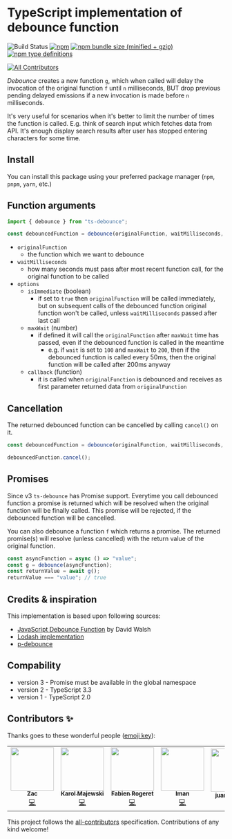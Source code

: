 # TypeScript implementation of debounce function

![Build Status](https://github.com/chodorowicz/ts-debounce//workflows/node-ci/badge.svg)
[![npm](https://img.shields.io/npm/v/ts-debounce.svg)](https://www.npmjs.com/package/ts-debounce)
[![npm bundle size (minified + gzip)](https://img.shields.io/bundlephobia/minzip/ts-debounce.svg)](https://www.npmjs.com/package/ts-debounce)
[![npm type definitions](https://img.shields.io/npm/types/ts-debounce.svg)](https://www.npmjs.com/package/ts-debounce)

<!-- ALL-CONTRIBUTORS-BADGE:START - Do not remove or modify this section -->

[![All Contributors](https://img.shields.io/badge/all_contributors-6-orange.svg?style=flat-square)](#contributors-)

<!-- ALL-CONTRIBUTORS-BADGE:END -->

_Debounce_ creates a new function `g`, which when called will delay the invocation of the original function `f` until `n` milliseconds, BUT drop previous pending delayed emissions if a new invocation is made before `n` milliseconds.

It's very useful for scenarios when it's better to limit the number of times the function is called. E.g. think of search input which fetches data from API. It's enough display search results after user has stopped entering characters for some time.

## Install

You can install this package using your preferred package manager (`npm`, `pnpm`, `yarn`, etc.)

## Function arguments

```ts
import { debounce } from "ts-debounce";

const debouncedFunction = debounce(originalFunction, waitMilliseconds, options);
```

- `originalFunction`
  - the function which we want to debounce
- `waitMilliseconds`
  - how many seconds must pass after most recent function call, for the original function to be called
- `options`
  - `isImmediate` (boolean)
    - if set to `true` then `originalFunction` will be called immediately, but on subsequent calls of the debounced function original function won't be called, unless `waitMilliseconds` passed after last call
  - `maxWait` (number)
    - if defined it will call the `originalFunction` after `maxWait` time has passed, even if the debounced function is called in the meantime
      - e.g. if `wait` is set to `100` and `maxWait` to `200`, then if the debounced function is called every 50ms, then the original function will be called after 200ms anyway
  - `callback` (function)
    - it is called when `originalFunction` is debounced and receives as first parameter returned data from `originalFunction`

## Cancellation

The returned debounced function can be cancelled by calling `cancel()` on it.

```ts
const debouncedFunction = debounce(originalFunction, waitMilliseconds, options);

debouncedFunction.cancel();
```

## Promises

Since v3 `ts-debounce` has Promise support. Everytime you call debounced function a promise is returned which will be resolved when the original function will be finally called. This promise will be rejected, if the debounced function will be cancelled.

You can also debounce a function `f` which returns a promise. The returned promise(s) will resolve (unless cancelled) with the return value of the original function.

```ts
const asyncFunction = async () => "value";
const g = debounce(asyncFunction);
const returnValue = await g();
returnValue === "value"; // true
```

## Credits & inspiration

This implementation is based upon following sources:

- [JavaScript Debounce Function](https://davidwalsh.name/javascript-debounce-function) by David Walsh
- [Lodash implementation](https://lodash.com/)
- [p-debounce](https://github.com/sindresorhus/p-debounce)

## Compability

- version 3 - Promise must be available in the global namespace
- version 2 - TypeScript 3.3
- version 1 - TypeScript 2.0

## Contributors ✨

Thanks goes to these wonderful people ([emoji key](https://allcontributors.org/docs/en/emoji-key)):

<!-- ALL-CONTRIBUTORS-LIST:START - Do not remove or modify this section -->
<!-- prettier-ignore-start -->
<!-- markdownlint-disable -->
<table>
  <tr>
    <td align="center"><a href="http://zacharysvoboda.com"><img src="https://avatars3.githubusercontent.com/u/5839548?v=4?s=100" width="100px;" alt=""/><br /><sub><b>Zac</b></sub></a><br /><a href="https://github.com/chodorowicz/ts-debounce/commits?author=zacnomore" title="Code">💻</a></td>
    <td align="center"><a href="https://github.com/karol-majewski"><img src="https://avatars1.githubusercontent.com/u/20233319?v=4?s=100" width="100px;" alt=""/><br /><sub><b>Karol Majewski</b></sub></a><br /><a href="https://github.com/chodorowicz/ts-debounce/commits?author=karol-majewski" title="Code">💻</a></td>
    <td align="center"><a href="https://github.com/Tuizi"><img src="https://avatars2.githubusercontent.com/u/2027148?v=4?s=100" width="100px;" alt=""/><br /><sub><b>Fabien Rogeret</b></sub></a><br /><a href="https://github.com/chodorowicz/ts-debounce/commits?author=Tuizi" title="Code">💻</a></td>
    <td align="center"><a href="https://github.com/iheidari"><img src="https://avatars3.githubusercontent.com/u/1315090?v=4?s=100" width="100px;" alt=""/><br /><sub><b>Iman</b></sub></a><br /><a href="https://github.com/chodorowicz/ts-debounce/commits?author=iheidari" title="Code">💻</a></td>
    <td align="center"><a href="https://github.com/juanmendes"><img src="https://avatars.githubusercontent.com/u/549331?v=4?s=100" width="100px;" alt=""/><br /><sub><b>juanmendes</b></sub></a><br /><a href="#ideas-juanmendes" title="Ideas, Planning, & Feedback">🤔</a></td>
    <td align="center"><a href="https://github.com/sanduluca"><img src="https://avatars.githubusercontent.com/u/56228534?v=4?s=100" width="100px;" alt=""/><br /><sub><b>sanduluca</b></sub></a><br /><a href="https://github.com/chodorowicz/ts-debounce/commits?author=sanduluca" title="Code">💻</a></td>
  </tr>
</table>

<!-- markdownlint-restore -->
<!-- prettier-ignore-end -->

<!-- ALL-CONTRIBUTORS-LIST:END -->

This project follows the [all-contributors](https://github.com/all-contributors/all-contributors) specification. Contributions of any kind welcome!
